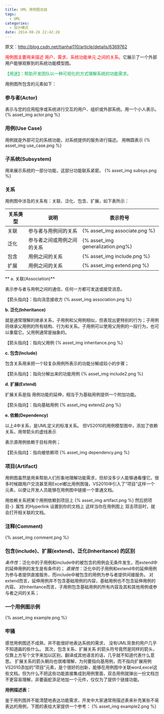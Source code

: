 ```yaml
---
title: UML 用例图总结
tags:
  - UML
categories:
  - 设计模式
date: 2014-08-26 22:42:28
---
```


原文：<http://blog.csdn.net/tianhai110/article/details/6369762>

<span style="color: red;">用例图主要用来描述 用户、需求、系统功能单元 之间的关系。</span>它展示了一个外部用户能够观察到的系统功能模型图。

<span style="color: #00b050;">【用途】：帮助开发团队以一种可视化的方式理解系统的功能需求。</span>
<!--more-->

用例图所包含的元素如下：

### 参与者(Actor)

表示与您的应用程序或系统进行交互的用户、组织或外部系统。用一个小人表示。
{% asset_img actor.png %}

### 用例(Use Case)

用例就是外部可见的系统功能，对系统提供的服务进行描述。 用椭圆表示
{% asset_img use_case.png %}

### 子系统(Subsystem)

用来展示系统的一部分功能，这部分功能联系紧密。
{% asset_img subsys.png %}

### 关系

用例图中涉及的关系有：关联、泛化、包含、扩展，如下表所示：

| 关系类型 | 说明 | 表示符号 |
|----------|------|----------|
| 关联 | 参与者与用例间的关系 | {% asset_img associate.png %} |
| 泛化 | 参与者之间或用例之间的关系 | {% asset_img generalization.png%} |
| 包含 | 用例之间的关系 | {% asset_img include.png %} |
| 扩展 | 用例之间的关系 | {% asset_img extend.png %} |

** a. 关联(Association)**

表示参与者与用例之间的通信，任何一方都可发送或接受消息。

【箭头指向】：指向消息接收方
{% asset_img association.png %}

**b. 泛化(Inheritance)**

就是通常理解的继承关系，子用例和父用例相似，但表现出更特别的行为；子用例将继承父用例的所有结构、行为和关系。子用例可以使用父用例的一段行为，也可以重载它。父用例通常是抽象的。

【箭头指向】：指向父用例
{% asset_img inheritance.png %}

**c. 包含(Include)**

包含关系用来把一个较复杂用例所表示的功能分解成较小的步骤；

【箭头指向】：指向分解出来的功能用例
{% asset_img include2.png %}

**d. 扩展(Extend)**

扩展关系是指 用例功能的延伸，相当于为基础用例提供一个附加功能。

【箭头指向】：指向基础用例
{% asset_img extend2.png %}

**e. 依赖(Dependency)**

以上4中关系，是UML定义的标准关系。 但VS2010的用例模型图中，添加了依赖关系，用带箭头的虚线表示

表示源用例依赖于目标用例；

【箭头指向】：指向被依赖项
{% asset_img dependency.png %}

### 项目(Artifact)

用例图虽然是用来帮助人们形象地理解功能需求，但却没多少人能够通看懂它。很多时候跟用户交流甚至用Excel都比用例图强，VS2010中引入了“项目”这样一个元素，以便让开发人员能够在用例图中链接一个普通文档。

用依赖关系把某个用例依赖到项目上
{% asset_img artifact.png %}
然后把项目-》属性 的Hyperlink 设置到你的文档上
这样当你在用例图上 双击项目时，就会打开相关联的文档。

### 注释(Comment)
{% asset_img comment.png %}

### 包含(include)、扩展(extend)、泛化(Inheritance) 的区别

_条件性_：泛化中的子用例和include中的被包含的用例会无条件发生，而extend中的延伸用例的发生是有条件的；
_直接性_：泛化中的子用例和extend中的延伸用例为参与者提供直接服务，而include中被包含的用例为参与者提供间接服务。
对extend而言，延伸用例并不包含基础用例的内容，基础用例也不包含延伸用例的内容。
对Inheritance而言，子用例包含基础用例的所有内容及其和其他用例或参与者之间的关系；

### 一个用例图示例

{% asset_img example.png %}

### 牢骚

感觉用例图还不成熟，并不能很好地表达系统的需求， 没有UML背景的用户几乎不知道画的些什么。
其次，包含关系、扩展关系 的箭头符号竟然是同样的箭头，仅靠上方写个文字来加以区别，翻译成其他语言的话，几乎就不知道代表什么意思。  扩展关系的箭头朝向也很难理解，为何要指向基用例，而不指向扩展用例
VS2010添加的“项目”元素，是个很好的创新，能够在用例图中关联word,excel这些文档。但为什么不把这些功能直接集成到用例里面，双击用例就弹出一份文档岂不更容易理解，非要画蛇添足地加一个元件，仅仅为了提供个链接功能。

**用例描述表：**

鉴于用列图并不能清楚地表达功能需求，开发中大家通常用描述表来补充某些不易表达的用例，下图的表给大家提供一个参考：
{% asset_img example2.png %}

